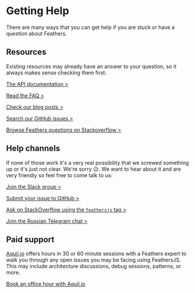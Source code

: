 # Getting Help

There are many ways that you can get help if you are stuck or have a question about Feathers.

## Resources

Existing resources may already have an answer to your question, so it always makes sense checking them first:

[The API documentation >](../api/)

[Read the FAQ >](./faq.md)

[Check our blog posts >](https://blog.feathersjs.com/)

[Search our GitHub issues >](https://github.com/issues?utf8=%E2%9C%93&q=is%3Aopen+is%3Aissue+user%3Afeathersjs+)

[Browse Feathers questions on Stackoverflow >](http://stackoverflow.com/questions/tagged/feathersjs)

## Help channels

If none of those work it's a very real possibility that we screwed something up or it's just not clear. We're sorry :disappointed_relieved:. We want to hear about it and are very friendly so feel free to come talk to us:

[Join the Slack group >](http://slack.feathersjs.com/)

[Submit your issue to GitHub >](https://github.com/feathersjs/feathers/issues/new) 

[Ask on StackOverflow using the `feathersjs` tag >](http://stackoverflow.com)

[Join the Russian Telegram chat >](https://t.me/featherjs)

## Paid support

[Aquil.io](https://aquil.io/) offers hours in 30 or 60 minute sessions with a Feathers expert to walk you through any open issues you may be facing using FeathersJS. This may include architecture discussions, debug sessions, patterns, or more.

[Book an office hour with Aquil.io](https://aquil.io/office-hours)
